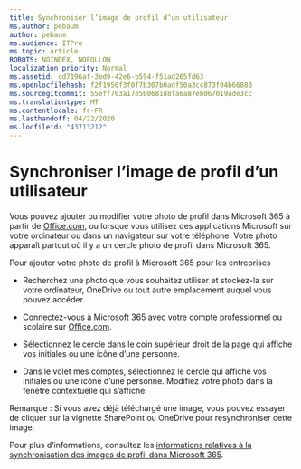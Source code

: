 ```yaml
---
title: Synchroniser l’image de profil d’un utilisateur
ms.author: pebaum
author: pebaum
ms.audience: ITPro
ms.topic: article
ROBOTS: NOINDEX, NOFOLLOW
localization_priority: Normal
ms.assetid: cd7196af-3ed9-42e6-b594-f51ad265fd63
ms.openlocfilehash: f2f1950f3f0f7b307b0adf50a3cc873f04b66883
ms.sourcegitcommit: 55eff703a17e500681d8fa6a87eb067019ade3cc
ms.translationtype: MT
ms.contentlocale: fr-FR
ms.lasthandoff: 04/22/2020
ms.locfileid: "43713212"
---
```

# <a name="sync-a-users-profile-picture"></a>Synchroniser l’image de profil d’un utilisateur

Vous pouvez ajouter ou modifier votre photo de profil dans Microsoft 365 à partir de [Office.com](https://www.office.com), ou lorsque vous utilisez des applications Microsoft sur votre ordinateur ou dans un navigateur sur votre téléphone. Votre photo apparaît partout où il y a un cercle photo de profil dans Microsoft 365.

Pour ajouter votre photo de profil à Microsoft 365 pour les entreprises

- Recherchez une photo que vous souhaitez utiliser et stockez-la sur votre ordinateur, OneDrive ou tout autre emplacement auquel vous pouvez accéder.

- Connectez-vous à Microsoft 365 avec votre compte professionnel ou scolaire sur [Office.com](https://www.office.com).

- Sélectionnez le cercle dans le coin supérieur droit de la page qui affiche vos initiales ou une icône d’une personne.

- Dans le volet mes comptes, sélectionnez le cercle qui affiche vos initiales ou une icône d’une personne. Modifiez votre photo dans la fenêtre contextuelle qui s’affiche.

Remarque : Si vous avez déjà téléchargé une image, vous pouvez essayer de cliquer sur la vignette SharePoint ou OneDrive pour resynchroniser cette image.

Pour plus d’informations, consultez les [informations relatives à la synchronisation des images de profil dans Microsoft 365](https://support.office.com/article/information-about-profile-picture-synchronization-in-office-365-20594d76-d054-4af4-a660-401133e3d48a).
